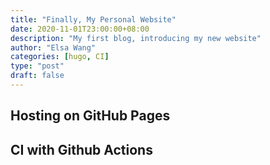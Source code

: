 ```yaml
---
title: "Finally, My Personal Website"
date: 2020-11-01T23:00:00+08:00
description: "My first blog, introducing my new website"
author: "Elsa Wang"
categories: [hugo, CI]
type: "post"
draft: false
---
```


## Hosting on GitHub Pages

## CI with Github Actions
